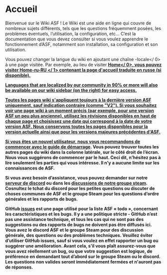 # Accueil

Bienvenue sur le Wiki ASF ! Le Wiki est une aide en ligne qui couvre de nombreux sujets différents, tels que les questions fréquemment posées, les problèmes éventuels, l’utilisation, la configuration, etc... C’est la documentation que vous devez consulter si vous voulez apprendre le fonctionnement d’ASF, notamment son installation, sa configuration et son utilisation.

Vous pouvez changer la langue du wiki en ajoutant une chaîne -locale</ 0> à une page visitée. Par exemple, au lieu de visiter <strong><a href="https://github.com/JustArchiNET/ArchiSteamFarm/wiki/Home">Home</ 0>, vous pouvez visiter <strong><a href="https://github.com/JustArchiNET/ArchiSteamFarm/wiki/Home-ru-RU">Home-ru-RU </ 1> contenant la page d'accueil traduite en russe (si disponible).
 
 Languages that are localized by our community in 90% or more will also be available on our wiki sidebar (on the right) for easy access.</p>

<p>Toutes les pages wiki s'appliquent toujours à la <strong><a href="https://github.com/JustArchiNET/ArchiSteamFarm/releases"> dernière version ASF </ 0> uniquement, sauf indication contraire (comme "V2"). Si vous souhaitez voir une page wiki à un moment précis (par exemple, pour une version ASF un peu plus ancienne), utilisez les <strong><a href="https://github.com/JustArchiNET/ArchiSteamFarm/wiki/_history">révisions</ 0> disponibles en haut de chaque page et choisissez une date qui correspond à la date de votre version ASF. Nous conservons toutes les pages disponibles pour la version actuelle ainsi que pour les versions majeures précédentes d'ASF.</p>

<p>Si vous êtes un nouvel utilisateur, nous vous recommandons de commencer avec le guide de <strong><a href="https://github.com/JustArchiNET/ArchiSteamFarm/wiki/Setting-up">démarrage</a></strong>. Vous pouvez trouver toutes les autres pages du wiki dans la colonne latérale, sur le côté droit de l’écran. Nous vous suggérons de commencer par le haut. Ceci dit, n’hésitez pas à lire seulement les parties qui vous intéresse. Il n’y a aucune limite sur les connaissances de ASF.</p>

<p>Si vous avez besoin d’assistance, vous pouvez demander sur notre <strong><a href="https://discord.gg/hSQgt8j">serveur de discord</a></strong> ou dans les <strong><a href="https://steamcommunity.com/groups/archiasf/discussions/1">discussions de notre groupe steam</a></strong>. Cosnultez le tchat du discord pour les petites questions ou discuter de choses communes de ASF et le groupe Steam pour les questions d’ordre générales et les rapports de bugs.</p>

<p>GitHub <strong><a href="https://github.com/JustArchiNET/ArchiSteamFarm/issues">issues</a></strong>  est une page  utilisé pour la liste ASF « todo », concernant les caractéristiques et les bugs. Il  y a  une politique stricte - GitHub n’est pas une assistance technique, et tous les cas qui ne sont pas des suggestions ou des rapports de bugs ne doivent pas être diffusés ici. Vous avez le discord ASF et le groupe Steam pour des discussion générale, des questions ou des problèmes techniques. Veuillez éviter d’utiliser GitHub issues, sauf si vous voulez en effet rapporter un bug ou suggérer une amélioration. Avant cela, s’il vous plaît assurez-vous que vous avez  réellement un bug, ou que votre suggestion est logique, de préférence en demandant tout d’abord sur le groupe Steam ou le discord. Les questions non valides seront immédiatement fermées et n'auront pas de réponses.</p>
